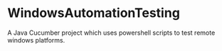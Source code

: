 # WindowsAutomationTesting
A Java Cucumber project which uses powershell scripts to test remote windows platforms.
